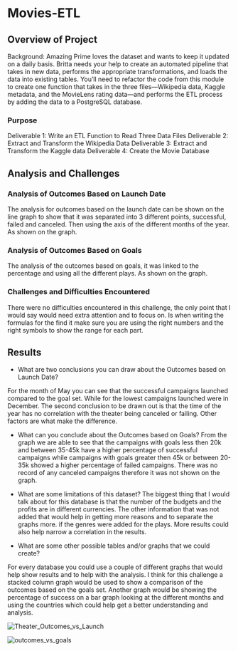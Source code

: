 # Movies-ETL


## Overview of Project
Background: 
Amazing Prime loves the dataset and wants to keep it updated on a daily basis. Britta needs your help to create an automated pipeline that takes in new data, performs the appropriate transformations, and loads the data into existing tables. You’ll need to refactor the code from this module to create one function that takes in the three files—Wikipedia data, Kaggle metadata, and the MovieLens rating data—and performs the ETL process by adding the data to a PostgreSQL database.

### Purpose

Deliverable 1: Write an ETL Function to Read Three Data Files
Deliverable 2: Extract and Transform the Wikipedia Data
Deliverable 3: Extract and Transform the Kaggle data
Deliverable 4: Create the Movie Database



## Analysis and Challenges

### Analysis of Outcomes Based on Launch Date
The analysis for outcomes based on the launch date can be shown on the line graph to show that it was separated into 3 different points, successful, failed and canceled. Then using the axis of the different months of the year. As shown on the graph. 

### Analysis of Outcomes Based on Goals
The analysis of the outcomes based on goals, it was linked to the percentage and using all the different plays. As shown on the graph.

### Challenges and Difficulties Encountered
There were no difficulties encountered in this challenge, the only point that I would say would need extra attention and to focus on. Is when writing the formulas for the find it make sure you are using the right numbers and the right symbols to show the range for each part. 

## Results

- What are two conclusions you can draw about the Outcomes based on Launch Date?

For the month of May you can see that the successful campaigns launched compared to the goal set. While for the lowest campaigns launched were in December.
The second conclusion to be drawn out is that the time of the year has no correlation with the theater being canceled or failing. Other factors are what make the difference. 


- What can you conclude about the Outcomes based on Goals?
From the graph we are able to see that the campaigns with goals less then 20k and between 35-45k have a higher percentage of successful campaigns while campaigns with goals greater then 45k or between 20-35k showed a higher percentage of failed campaigns. There was no record of any canceled campaigns therefore it was not shown on the graph. 


- What are some limitations of this dataset?
The biggest thing that I would talk about for this database is that the number of the budgets and the profits are in different currencies. The other information that was not added that would help in getting more reasons and to separate the graphs more. if the genres were added for the plays. More results could also help narrow a correlation in the results.

- What are some other possible tables and/or graphs that we could create?

For every database you could use a couple of different graphs that would help show results and to help with the analysis. I think for this challenge a stacked column graph would be used to show a comparison of the outcomes based on the goals set. Another graph would be showing the percentage of success on a bar graph looking at the different months and using the countries which could help get a better understanding and analysis. 

![Theater_Outcomes_vs_Launch](https://user-images.githubusercontent.com/93894964/140688385-9f614d79-266a-481c-8622-39ce342f5c79.png)


![outcomes_vs_goals](https://user-images.githubusercontent.com/93894964/140678589-1fccb210-0608-4901-bffe-a11d1921ed61.png)
